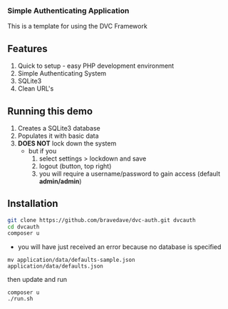 ### Simple Authenticating Application

This is a template for using the DVC Framework

## Features
1. Quick to setup - easy PHP development environment
1. Simple Authenticating System
1. SQLite3
1. Clean URL's

## Running this demo
1. Creates a SQLite3 database
2. Populates it with basic data
3. **DOES NOT** lock down the system
   * but if you
     1. select settings > lockdown and save
     2. logout (button, top right)
     3. you will require a username/password to gain access (default **admin/admin**)


## Installation

```bash
git clone https://github.com/bravedave/dvc-auth.git dvcauth
cd dvcauth
composer u
```

* you will have just received an error because no database is specified

```
mv application/data/defaults-sample.json application/data/defaults.json
```

then update and run
```
composer u
./run.sh
```
